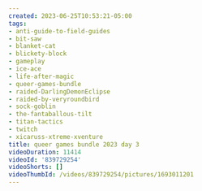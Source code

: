```yaml
---
created: 2023-06-25T10:53:21-05:00
tags:
- anti-guide-to-field-guides
- bit-saw
- blanket-cat
- blickety-block
- gameplay
- ice-ace
- life-after-magic
- queer-games-bundle
- raided-DarlingDemonEclipse
- raided-by-veryroundbird
- sock-goblin
- the-fantaballous-tilt
- titan-tactics
- twitch
- xicaruss-xtreme-xventure
title: queer games bundle 2023 day 3
videoDuration: 11414
videoId: '839729254'
videoShorts: []
videoThumbId: /videos/839729254/pictures/1693011201
---
```

